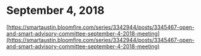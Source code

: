 # September 4, 2018

[https://smartaustin.bloomfire.com/series/3342944/posts/3345467-open-and-smart-advisory-committee-september-4-2018-meeting](https://smartaustin.bloomfire.com/series/3342944/posts/3345467-open-and-smart-advisory-committee-september-4-2018-meeting) 

